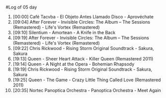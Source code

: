 #Log of 05 day

1. [00:00] Café Tacvba - El Objeto Antes Llamado Disco - Aprovéchate
1. [09:04] After Forever - Invisible Circles: The Album – The Sessions (Remastered) - Life's Vortex (Remastered)
1. [09:10] Silentium - Amortean - A Knife in the Back
1. [09:19] After Forever - Invisible Circles: The Album – The Sessions (Remastered) - Life's Vortex (Remastered)
1. [09:22] Chris Rickwood - Rising Storm Original Soundtrack - Sakura, Sakura
1. [19:13] Queen - Sheer Heart Attack - Killer Queen (Remastered 2011)
1. [19:14] Queen - A Night at the Opera - Bohemian Rhapsody
1. [19:19] Chris Rickwood - Rising Storm Original Soundtrack - Sakura, Sakura
1. [19:25] Queen - The Game - Crazy Little Thing Called Love (Remastered 2011)
1. [20:35] Nortec Panoptica Orchestra - Panoptica Orchestra - Meet Again
